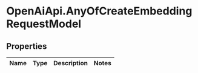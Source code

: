 # OpenAiApi.AnyOfCreateEmbeddingRequestModel

## Properties
Name | Type | Description | Notes
------------ | ------------- | ------------- | -------------

